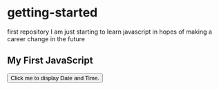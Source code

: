 # getting-started
first repository
I am just starting to learn javascript in hopes of making a career change in the future

<!DOCTYPE html>
<html>
<body>

<h2>My First JavaScript</h2>

<button type="button"
onclick="document.getElementById('demo') .innerHTML = Date ()">
Click me to display Date and Time. </button>

<p id= "demo"></p>

</body>
</html>
